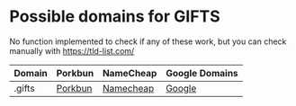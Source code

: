 # Possible domains for GIFTS

No function implemented to check if any of these work, but you can check manually with https://tld-list.com/

| Domain | Porkbun | NameCheap | Google Domains |
|---|---|---|---|
| .gifts | [Porkbun](https://porkbun.com/checkout/search?prb=e814663da1&tlds=&idnLanguage=&search=search&q=.gifts) | [Namecheap](https://www.namecheap.com/domains/registration/results/?domain=.gifts) | [Google](https://domains.google.com/registrar/search?searchTerm=.gifts) |
